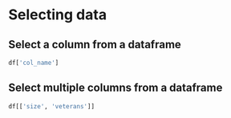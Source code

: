 Selecting data
==============

## Select a column from a dataframe

``` python
df['col_name']
```

## Select multiple columns from a dataframe

```  python
df[['size', 'veterans']]
```
